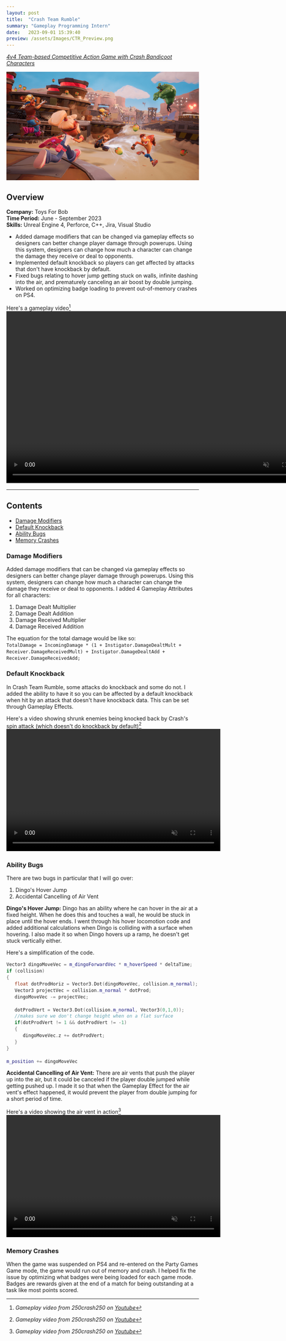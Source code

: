 ```yaml
---
layout: post
title:  "Crash Team Rumble"
summary: "Gameplay Programming Intern"
date:   2023-09-01 15:39:40
preview: /assets/Images/CTR_Preview.png
---
```

[_4v4 Team-based Competitive Action Game with Crash Bandicoot Characters_](https://www.crashbandicoot.com/crashteamrumble)

![Picture 1](/assets/Images/CTR_Full.png)

## Overview
**Company:** Toys For Bob<br>
**Time Period:** June - September 2023<br>
**Skills:** Unreal Engine 4, Perforce, C++, Jira, Visual Studio<br>

  - Added damage modifiers that can be changed via gameplay effects so designers can better change player damage through powerups. Using this system, designers can change how much a character can change the damage they receive or deal to opponents.
  - Implemented default knockback so players can get affected by attacks that don't have knockback by default.
  - Fixed bugs relating to hover jump getting stuck on walls, infinite dashing into the air, and prematurely canceling an air boost by double jumping.
  - Worked on optimizing badge loading to prevent out-of-memory crashes on PS4.

Here's a gameplay video[^1]
<video width="800" height="450" autoplay loop controls muted>
   <source type="video/mp4" src="/assets/Videos/CTR_Clip1.mp4">
</video>

---
    
## Contents
- [Damage Modifiers](#damage-modifiers)
- [Default Knockback](#default-knockback)
- [Ability Bugs](#ability-bugs)
- [Memory Crashes](#memory-crashes)

### Damage Modifiers
Added damage modifiers that can be changed via gameplay effects so designers can better change player damage through powerups. Using this system, designers can change how much a character can change the damage they receive or deal to opponents. I added 4 Gameplay Attributes for all characters:
1. Damage Dealt Multiplier
2. Damage Dealt Addition
3. Damage Received Multiplier
4. Damage Received Addition

The equation for the total damage would be like so:<br>
`TotalDamage = IncomingDamage * (1 + Instigator.DamageDealtMult + Receiver.DamageReceivedMult) + Instigator.DamageDealtAdd + Receiver.DamageReceivedAdd;`

### Default Knockback
In Crash Team Rumble, some attacks do knockback and some do not. I added the ability to have it so you can be affected by a default knockback when hit by an attack that doesn't have knockback data. This can be set through Gameplay Effects.

Here's a video showing shrunk enemies being knocked back by Crash's spin attack (which doesn't do knockback by default)[^2]
<video width="560" height="320" autoplay loop controls muted>
   <source type="video/mp4" src="/videos/CTR_shrinkray.mp4">
</video>

### Ability Bugs
There are two bugs in particular that I will go over:
1. Dingo's Hover Jump
2. Accidental Cancelling of Air Vent

**Dingo's Hover Jump:** Dingo has an ability where he can hover in the air at a fixed height. When he does this and touches a wall, he would be stuck in place until the hover ends. I went through his hover locomotion code and added additional calculations when Dingo is colliding with a surface when hovering. I also made it so when Dingo hovers up a ramp, he doesn't get stuck vertically either.

Here's a simplification of the code.
```cpp
Vector3 dingoMoveVec = m_dingoForwardVec * m_hoverSpeed * deltaTime;
if (collision)
{
   float dotProdHoriz = Vector3.Dot(dingoMoveVec, collision.m_normal);
   Vector3 projectVec = collision.m_normal * dotProd;
   dingoMoveVec -= projectVec;

   dotProdVert = Vector3.Dot(collision.m_normal, Vector3(0,1,0));
   //makes sure we don't change height when on a flat surface
   if(dotProdVert != 1 && dotProdVert != -1)
   {
      dingoMoveVec.z += dotProdVert;
   }
}

m_position += dingoMoveVec
```

**Accidental Cancelling of Air Vent:** There are air vents that push the player up into the air, but it could be canceled if the player double jumped while getting pushed up. I made it so that when the Gameplay Effect for the air vent's effect happened, it would prevent the player from double jumping for a short period of time.

Here's a video showing the air vent in action[^3]
<video width="560" height="320" autoplay loop controls muted>
   <source type="video/mp4" src="/videos/CTR_AirVent.mp4">
</video>

### Memory Crashes
When the game was suspended on PS4 and re-entered on the Party Games Game mode, the game would run out of memory and crash. I helped fix the issue by optimizing what badges were being loaded for each game mode. Badges are rewards given at the end of a match for being outstanding at a task like most points scored.

[^1]:_Gameplay video from 250crash250 on_ [_Youtube_](https://www.youtube.com/watch?v=WCZKySkX7Xo)
[^2]:_Gameplay video from 250crash250 on_ [_Youtube_](https://www.youtube.com/watch?v=8lZRjiBDriU)
[^3]:_Gameplay video from 250crash250 on_ [_Youtube_](https://www.youtube.com/watch?v=55T-njjr1Qw)

